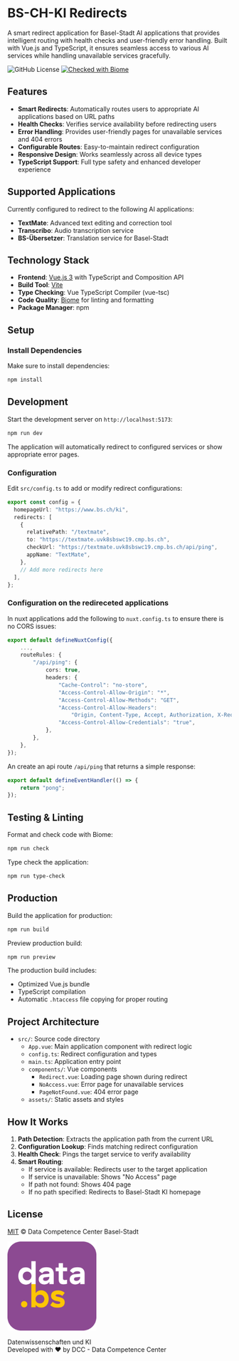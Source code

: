 # BS-CH-KI Redirects

A smart redirect application for Basel-Stadt AI applications that provides intelligent routing with health checks and user-friendly error handling. Built with Vue.js and TypeScript, it ensures seamless access to various AI services while handling unavailable services gracefully.

![GitHub License](https://img.shields.io/github/license/DCC-BS/bs-ch-ki-redirects) [![Checked with Biome](https://img.shields.io/badge/Checked_with-Biome-60a5fa?style=flat&logo=biome)](https://biomejs.dev)

## Features

- **Smart Redirects**: Automatically routes users to appropriate AI applications based on URL paths
- **Health Checks**: Verifies service availability before redirecting users
- **Error Handling**: Provides user-friendly pages for unavailable services and 404 errors
- **Configurable Routes**: Easy-to-maintain redirect configuration
- **Responsive Design**: Works seamlessly across all device types
- **TypeScript Support**: Full type safety and enhanced developer experience

## Supported Applications

Currently configured to redirect to the following AI applications:

- **TextMate**: Advanced text editing and correction tool
- **Transcribo**: Audio transcription service
- **BS-Übersetzer**: Translation service for Basel-Stadt

## Technology Stack

- **Frontend**: [Vue.js 3](https://vuejs.org/) with TypeScript and Composition API
- **Build Tool**: [Vite](https://vite.dev/)
- **Type Checking**: Vue TypeScript Compiler (vue-tsc)
- **Code Quality**: [Biome](https://biomejs.dev/) for linting and formatting
- **Package Manager**: npm

## Setup

### Install Dependencies

Make sure to install dependencies:

```bash
npm install
```

## Development

Start the development server on `http://localhost:5173`:

```bash
npm run dev
```

The application will automatically redirect to configured services or show appropriate error pages.

### Configuration

Edit `src/config.ts` to add or modify redirect configurations:

```typescript
export const config = {
  homepageUrl: "https://www.bs.ch/ki",
  redirects: [
    {
      relativePath: "/textmate",
      to: "https://textmate.uvk8sbswc19.cmp.bs.ch",
      checkUrl: "https://textmate.uvk8sbswc19.cmp.bs.ch/api/ping",
      appName: "TextMate",
    },
    // Add more redirects here
  ],
};
```

### Configuration on the redireceted applications
In nuxt applications add the following to `nuxt.config.ts` to ensure there is no CORS issues:

```typescript
export default defineNuxtConfig({
    ...,
    routeRules: {
        "/api/ping": {
            cors: true,
            headers: {
                "Cache-Control": "no-store",
                "Access-Control-Allow-Origin": "*",
                "Access-Control-Allow-Methods": "GET",
                "Access-Control-Allow-Headers":
                    "Origin, Content-Type, Accept, Authorization, X-Requested-With",
                "Access-Control-Allow-Credentials": "true",
            },
        },
    },
});
```

An create an api route `/api/ping` that returns a simple response:

```typescript
export default defineEventHandler(() => {
    return "pong";
});
```

## Testing & Linting

Format and check code with Biome:

```bash
npm run check
```

Type check the application:

```bash
npm run type-check
```

## Production

Build the application for production:

```bash
npm run build
```

Preview production build:

```bash
npm run preview
```

The production build includes:
- Optimized Vue.js bundle
- TypeScript compilation
- Automatic `.htaccess` file copying for proper routing

## Project Architecture

- `src/`: Source code directory
  - `App.vue`: Main application component with redirect logic
  - `config.ts`: Redirect configuration and types
  - `main.ts`: Application entry point
  - `components/`: Vue components
    - `Redirect.vue`: Loading page shown during redirect
    - `NoAccess.vue`: Error page for unavailable services
    - `PageNotFound.vue`: 404 error page
  - `assets/`: Static assets and styles

## How It Works

1. **Path Detection**: Extracts the application path from the current URL
2. **Configuration Lookup**: Finds matching redirect configuration
3. **Health Check**: Pings the target service to verify availability
4. **Smart Routing**: 
   - If service is available: Redirects user to the target application
   - If service is unavailable: Shows "No Access" page
   - If path not found: Shows 404 page
   - If no path specified: Redirects to Basel-Stadt KI homepage

## License

[MIT](LICENSE) © Data Competence Center Basel-Stadt

<a href="https://www.bs.ch/schwerpunkte/daten/databs/schwerpunkte/datenwissenschaften-und-ki"><img src="https://github.com/DCC-BS/.github/blob/main/_imgs/databs_log.png?raw=true" alt="DCC Logo" width="200" /></a>

Datenwissenschaften und KI <br>
Developed with ❤️ by DCC - Data Competence Center
